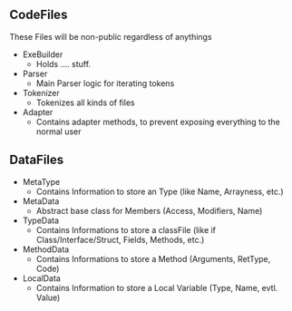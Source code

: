 ## CodeFiles ##
These Files will be non-public regardless of anythings
* ExeBuilder
  * Holds .... stuff.
* Parser
  * Main Parser logic for iterating tokens
* Tokenizer
  * Tokenizes all kinds of files
* Adapter
  * Contains adapter methods, to prevent exposing everything to the normal user

## DataFiles ##
* MetaType
  * Contains Information to store an Type (like Name, Arrayness, etc.)
* MetaData
  * Abstract base class for Members (Access, Modifiers, Name)
* TypeData
  * Contains Informations to store a classFile (like if Class/Interface/Struct, Fields, Methods, etc.)
* MethodData
  * Contains Informations to store a Method (Arguments, RetType, Code)
* LocalData
  * Contains Information to store a Local Variable (Type, Name, evtl. Value)